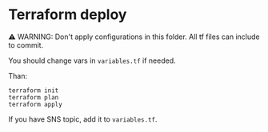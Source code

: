 # Terraform deploy
:warning: WARNING: Don't apply configurations in this folder. All tf files can include to commit.

You should change vars in `variables.tf` if needed.

Than:
```
terraform init
terraform plan
terraform apply
```
If you have SNS topic, add it to `variables.tf`. 
